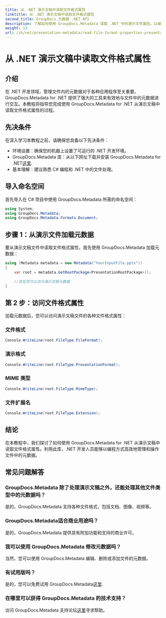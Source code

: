 ```yaml
---
title: 从 .NET 演示文稿中读取文件格式属性
linktitle: 从 .NET 演示文稿中读取文件格式属性
second_title: GroupDocs.元数据 .NET API
description: 了解如何使用 GroupDocs.Metadata 读取 .NET 中的演示文件属性。以编程方式访问文件格式详细信息。
weight: 13
url: /zh/net/presentation-metadata/read-file-format-properties-presentations/
---
```


# 从 .NET 演示文稿中读取文件格式属性

## 介绍
在 .NET 开发领域，管理文件内的元数据对于各种应用程序至关重要。GroupDocs.Metadata for .NET 提供了强大的工具来有效地与文件中的元数据进行交互。本教程将指导您完成使用 GroupDocs.Metadata for .NET 从演示文稿中读取文件格式属性的过程。
## 先决条件
在深入学习本教程之前，请确保您具备以下先决条件：
- 环境设置：确保您的机器上设置了可运行的 .NET 开发环境。
-  GroupDocs.Metadata 库：从以下网址下载并安装 GroupDocs.Metadata for .NET[这里](https://releases.groupdocs.com/metadata/net/).
- 基本理解：建议熟悉 C# 编程和 .NET 中的文件处理。

## 导入命名空间
首先导入在 C# 项目中使用 GroupDocs.Metadata 所需的命名空间：
```csharp
using System;
using GroupDocs.Metadata;
using GroupDocs.Metadata.Formats.Document;
```
## 步骤 1：从演示文件加载元数据
要从演示文稿文件中读取文件格式属性，首先使用 GroupDocs.Metadata 加载元数据：
```csharp
using (Metadata metadata = new Metadata("YourInputFile.pptx"))
{
    var root = metadata.GetRootPackage<PresentationRootPackage>();
    
    //现在您可以访问演示文稿元数据
}
```
## 第 2 步：访问文件格式属性
加载元数据后，您可以访问演示文稿文件的各种文件格式属性：
### 文件格式
```csharp
Console.WriteLine(root.FileType.FileFormat);
```
### 演示格式
```csharp
Console.WriteLine(root.FileType.PresentationFormat);
```
### MIME 类型
```csharp
Console.WriteLine(root.FileType.MimeType);
```
### 文件扩展名
```csharp
Console.WriteLine(root.FileType.Extension);
```

## 结论
在本教程中，我们探讨了如何使用 GroupDocs.Metadata for .NET 从演示文稿中读取文件格式属性。利用此库，.NET 开发人员能够以编程方式高效地管理和操作文件中的元数据。

## 常见问题解答
### GroupDocs.Metadata 除了处理演示文稿之外，还能处理其他文件类型中的元数据吗？
是的，GroupDocs.Metadata 支持各种文件格式，包括文档、图像、视频等。
### GroupDocs.Metadata适合商业用途吗？
是的，GroupDocs.Metadata 提供具有附加功能和支持的商业许可。
### 我可以使用 GroupDocs.Metadata 修改元数据吗？
当然，您可以使用 GroupDocs.Metadata 编辑、删除或添加文件的元数据。
### 有试用版吗？
是的，您可以免费试用 GroupDocs.Metadata[这里](https://releases.groupdocs.com/).
### 在哪里可以获得 GroupDocs.Metadata 的技术支持？
访问 GroupDocs.Metadata 支持论坛[这里](https://forum.groupdocs.com/c/metadata/14)寻求帮助。